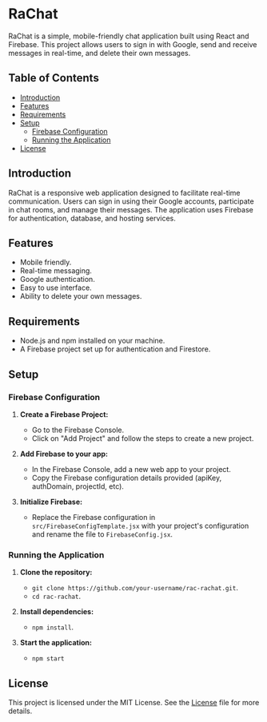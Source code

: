 # RaChat
RaChat is a simple, mobile-friendly chat application built using React and Firebase. This project allows users to sign in with Google, send and receive messages in real-time, and delete their own messages.

## Table of Contents
- [Introduction](#introduction)
- [Features](#features)
- [Requirements](#requirements)
- [Setup](#setup)
  - [Firebase Configuration](#firebase-configuration)
  - [Running the Application](#running-the-application)
- [License](#license)

## Introduction
RaChat is a responsive web application designed to facilitate real-time communication. Users can sign in using their Google accounts, participate in chat rooms, and manage their messages. The application uses Firebase for authentication, database, and hosting services.

## Features
- Mobile friendly.
- Real-time messaging.
- Google authentication.
- Easy to use interface.
- Ability to delete your own messages.

## Requirements
- Node.js and npm installed on your machine.
- A Firebase project set up for authentication and Firestore.

## Setup
### Firebase Configuration
1. **Create a Firebase Project:**
   - Go to the Firebase Console.
   - Click on "Add Project" and follow the steps to create a new project.

2. **Add Firebase to your app:**
   - In the Firebase Console, add a new web app to your project.
   - Copy the Firebase configuration details provided (apiKey, authDomain, projectId, etc).

3. **Initialize Firebase:**
   - Replace the Firebase configuration in `src/FirebaseConfigTemplate.jsx` with your project's configuration and rename the file to `FirebaseConfig.jsx`.

### Running the Application
1. **Clone the repository:**
   - `git clone https://github.com/your-username/rac-rachat.git`.
   - `cd rac-rachat`.

2. **Install dependencies:**
   - `npm install`.

3. **Start the application:**
   - `npm start`

## License
This project is licensed under the MIT License. See the [License](./LICENSE.md) file for more details.
